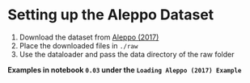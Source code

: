 # Setting up the Aleppo Dataset

1. Download the dataset from [Aleppo (2017)](https://github.com/IrinaStatsLab/Awesome-CGM/wiki/Aleppo-(2017))
2. Place the downloaded files in `./raw`
3. Use the dataloader and pass the data directory of the raw folder


**Examples in notebook `0.03` under the `Loading Aleppo (2017) Example`**
